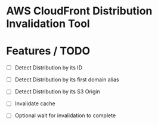 # AWS CloudFront Distribution Invalidation Tool


# Features / TODO

- [ ] Detect Distribution by its ID
- [ ] Detect Distribution by its first domain alias
- [ ] Detect Distribution by its S3 Origin
- [ ] Invalidate cache
- [ ] Optional wait for invalidation to complete

